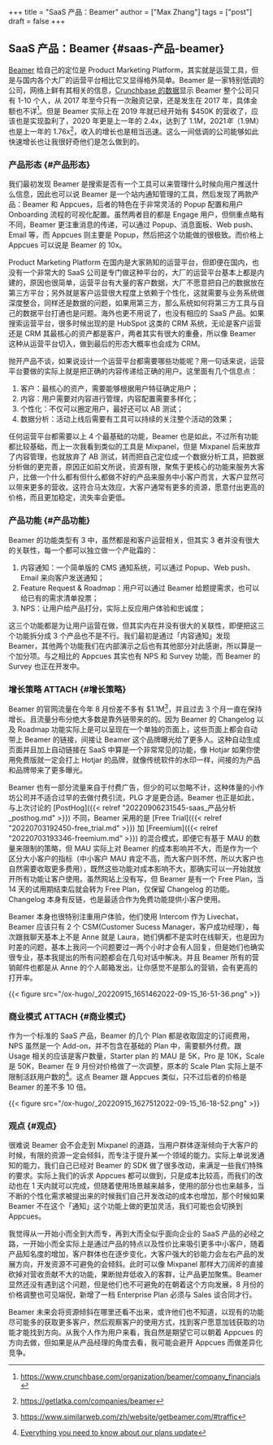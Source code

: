 +++
title = "SaaS 产品：Beamer"
author = ["Max Zhang"]
tags = ["post"]
draft = false
+++

## SaaS 产品：Beamer {#saas-产品-beamer}

[Beamer](https://www.getbeamer.com)  给自己的定位是 Product Marketing Platform，其实就是运营工具，但是与国内各个大厂的运营平台相比它又显得格外简单。Beamer 是一家特别低调的公司，网络上鲜有其相关的信息，[Crunchbase 的数据](https://www.crunchbase.com/organization/beamer)显示 Beamer 整个公司只有 1-10 个人，从 2017 年至今只有一次融资记录，还是发生在 2017 年，具体金额也不详[^fn:1]。但是 Beamer 实际上在 2019 年就已经开始有 $450K 的营收了，应该也是实现盈利了，2020 年更是上一年的 2.4x，达到了 $1.1M，2021 年（$1.9M）也是上一年的 1.76x[^fn:2]，收入的增长也是相当迅速。这么一间低调的公司能够如此快速增长也让我很好奇他们是怎么做到的。


### 产品形态 {#产品形态}

我们最初发现 Beamer 是搜索是否有一个工具可以来管理什么时候向用户推送什么信息，因此也可以说 Beamer 是一个站内通知管理的工具，然后发现了两款产品：Beamer 和 Appcues，后者的特色在于非常灵活的 Popup 配置和用户 Onboarding 流程的可视化配置。虽然两者目的都是 Engage 用户，但侧重点略有不同，Beamer 更注重消息的传递，可以通过 Popup、消息面板、Web push、Email 等，而 Appcues 则主要是 Popup，然后把这个功能做的很极致。而价格上 Appcues 可以说是 Beamer 的 10x。

Product Marketing Platform 在国内是大家熟知的运营平台，但即便在国内，也没有一个非常大的 SaaS 公司是专门做这种平台的，大厂的运营平台基本上都是内建的，原因也很简单，运营平台有大量的客户数据，大厂不愿意把自己的数据放在第三方平台；另外就是客户运营很大程度上依赖于个性化，这就需要与业务系统做深度整合，同样还是数据的问题，如果用第三方，那么系统如何将第三方工具与自己的数据平台打通也是问题。海外也更不用说了，也没有相应的 SaaS 产品。如果搜索运营平台，很多时候出现的是 HubSpot 这类的 CRM 系统，无论是客户运营还是 CRM 其最核心的资产都是客户，两者其实有很大的重叠，所以像 Beamer 这种从运营平台切入，做到最后的形态大概率也会成为 CRM。

抛开产品不谈，如果说设计一个运营平台都需要哪些功能呢？用一句话来说，运营平台要做的实际上就是把正确的内容传递给正确的用户。这里面有几个信息点：

1.  客户：最核心的资产，需要能够根据用户特征确定用户；
2.  内容：用户需要对内容进行管理，内容配置需要多样化；
3.  个性化：不仅可以圈定用户，最好还可以 AB 测试；
4.  数据分析：活动上线后需要有工具可以持续的关注整个活动的效果；

任何运营平台都需要以上 4 个最基础的功能，Beamer 也是如此，不过所有功能都比较基础，而上一次我看到类似的工具是 Mixpanel，但是 Mixpanel 后来放弃了内容管理，也就放弃了 AB 测试，转而把自己定位成一个数据分析工具，把数据分析做的更完善，原因正如前文所说，资源有限，聚焦于更核心的功能来服务大客户，比做一个什么都有但什么都做不好的产品来服务中小客户而言，大客户显然可以带来更多的营收。这符合马太效应，大客户通常有更多的资源，愿意付出更高的价格，而且更加稳定，流失率会更低。


### 产品功能 {#产品功能}

Beamer 的功能类型有 3 中，虽然都是和客户运营相关，但其实 3 者并没有很大的关联性，每一个都可以独立做一个产砒霜的：

1.  内容通知：一个简单版的 CMS 通知系统，可以通过 Popup、Web push、Email 来向客户发送通知；
2.  Feature Request &amp; Roadmap：用户可以通过 Beamer 给题提需求，也可以给已有的需求清单投票；
3.  NPS：让用户给产品打分，实际上反应用户体验和忠诚度；

这三个功能都是为让用户运营在做，但其实内在并没有很大的关联性，即便把这三个功能拆分成 3 个产品也不是不行。我们最初是通过「内容通知」发现 Beamer，其他两个功能我们在内部演示之后也有其他部分对此感谢，所以算是一个加分项。与之相比的 Appcues 其实也有 NPS 和 Survey 功能，而 Beamer 的 Survey 也正在开发中。


### 增长策略 <span class="tag"><span class="ATTACH">ATTACH</span></span> {#增长策略}

Beamer 的官网流量在今年 8 月份差不多有 $1.1M[^fn:3]，并且过去 3 个月一直在保持增长。且流量分布分绝大多数是靠外链带来的的。因为 Beamer 的 Changelog 以及 Roadmap 功能实际上是可以呈现在一个单独的页面上，这些页面上都会自动带上 Beamer 的链接，间接让 Beamer 这个品牌曝光给了更多人。这种自动生成页面并且加上自动链接在 SaaS 中算是一个非常常见的功能，像 Hotjar 如果你使用免费版就一定会打上 Hotjar 的品牌，就像传统软件的水印一样，间接的为产品和品牌带来了更多曝光。

Beamer 也有一部分流量来自于付费广告，但少的可以忽略不计，这种体量的小作坊公司并不适合过早的去做付费引流，PLG 才是更合适。Beamer 也正是如此，与上次讨论的 [PostHog]({{< relref "20220906231545-saas_产品分析_posthog.md" >}}) 不同，Beamer 采用的是 [Free Trial]({{< relref "20220703192450-free_trial.md" >}}) 加 [Freemium]({{< relref "20220703193346-freemium.md" >}}) 的混合模式，即便它有基于 MAU 的数量来限制的策略，但 MAU 实际上对 Beamer 的成本影响并不大，而是作为一个区分大小客户的指标（中小客户 MAU 肯定不高，而大客户则不然，所以大客户也自然需要收取更多费用），既然这些功能对成本影响不大，那确实可以一开始就放开所有功能让客户使用。虽然网站上没有写，但 Beamer 是有一个 Free Plan，当 14 天的试用期结束后就会转为 Free Plan，仅保留 Changelog 的功能。Changelog 本身有反链，也是最适合作为免费功能提供小客户使用。

Beamer 本身也很特别注重用户体验，他们使用 Intercom 作为 Livechat，Beamer 应该只有 2 个 CSM(Customer Sucess Manager，客户成功经理），每次跟我聊天基本上不是 Anne 就是 Laura，她们俩都不是实时在线聊天，也是因为时差的问题，基本上我问一个问题要过一两个小时才会有人回复，但是她们也确实很专业，基本我提出的所有问题都会在几句对话中解决。并且 Beamer 所有的营销邮件也都是从 Anne 的个人邮箱发出，让你感觉不是那么的营销，会有更高的打开率。

{{< figure src="/ox-hugo/_20220915_1651462022-09-15_16-51-36.png" >}}


### 商业模式 <span class="tag"><span class="ATTACH">ATTACH</span></span> {#商业模式}

作为一个标准的 SaaS 产品，Beamer 的几个 Plan 都是收取固定的订阅费用，NPS 虽然是一个 Add-on，并不包含在基础的 Plan 中，需要额外付费。跟 Usage 相关的应该是客户数量，Starter plan 的 MAU 是 5K，Pro 是 10K，Scale 是 50K，Beamer 在 9 月份对价格做了一次调整，原本的 Scale Plan 实际上是不限制活跃用户数的[^fn:4]。这点 Beamer 跟 Appcues 类似，只不过后者的价格是 Beamer 的差不多 10 倍。

{{< figure src="/ox-hugo/_20220915_1627512022-09-15_16-18-52.png" >}}


### 观点 {#观点}

很难说 Beamer 会不会走到 Mixpanel 的道路，当用户群体逐渐倾向于大客户的时候，有限的资源一定会倾斜，而专注于提升某一个领域的能力。实际上单说发通知的能力，我们自己已经对 Beamer 的 SDK 做了很多改动，来满足一些我们特殊的要求。实际上我们的诉求 Appcues 都可以做到，只是成本比较高，而我们的改动也在 1 天内就可以完成，但随着使用场景越来越多，使用的部分也也来越多，当不断的个性化需求被提出来的时候我们自己开发改动的成本也增加，那个时候如果 Beamer 不在这个「通知」这个功能上做的更加灵活，我们可能也会切换到 Appcues。

我觉得从一开始小而全到大而专，再到大而全似乎面向企业的 SaaS 产品的必经之路，一开始小而全实际上是通过产品的特点以及性价比来吸引更多中小客户，随着产品知名度的增加，客户群体也在逐步变化，大客户强大的钞能力会左右产品的发展方向，开发资源不可避免的会倾斜。此时可以像 Mixpanel 那样大刀阔斧的直接砍掉对营收贡献不大的功能，果断抛弃低收入的客群，让产品更加聚焦。Beamer 显然还没有遇到这个问题，但是他们也不可避免的在朝着这个方向发展，8 月份的价格调整也可见端倪，新增了一档 Enterprise Plan 必须与 Sales 谈合同才行。

Beamer 未来会将资源倾斜在哪里还看不出来，或许他们也不知道，以现有的功能尽可能多的获取更多客户，然后观察客户的使用方式，找到客户愿意加钱获取的功能才能找到方向。从我个人作为用户来看，我自然是期望它可以朝着 Appcues 的方向去做，但如果是从产品经理的角度去看，我可能会避开 Appcues 而做差异化竞争。

[^fn:1]: <https://www.crunchbase.com/organization/beamer/company_financials>
[^fn:2]: <https://getlatka.com/companies/beamer>
[^fn:3]: <https://www.similarweb.com/zh/website/getbeamer.com/#traffic>
[^fn:4]: [Everything you need to know about our plans update](https://www.getbeamer.com/blog/everything-you-need-to-know-about-our-plans-update)
